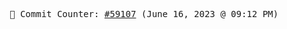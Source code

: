 <p align="center">
    <samp>
        📮 Commit Counter: <a href="https://github.com/Javascript-void0/Javascript-void0/commits/main">#59107</a> (June 16, 2023 @ 09:12 PM)
    </samp>
</p>